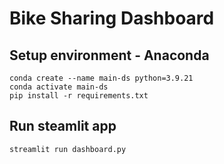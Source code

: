 # Bike Sharing Dashboard

## Setup environment - Anaconda
```
conda create --name main-ds python=3.9.21
conda activate main-ds
pip install -r requirements.txt
```

## Run steamlit app
```
streamlit run dashboard.py
```
